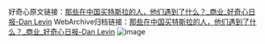好奇心原文链接：[那些在中国买特斯拉的人，他们遇到了什么？_商业_好奇心日报-Dan Levin](https://www.qdaily.com/articles/6143.html)
WebArchive归档链接：[那些在中国买特斯拉的人，他们遇到了什么？_商业_好奇心日报-Dan Levin](http://web.archive.org/web/20190623165939/https://www.qdaily.com/articles/6143.html)
![image](http://ww3.sinaimg.cn/large/007d5XDply1g3whr09z6aj30u05dub29)